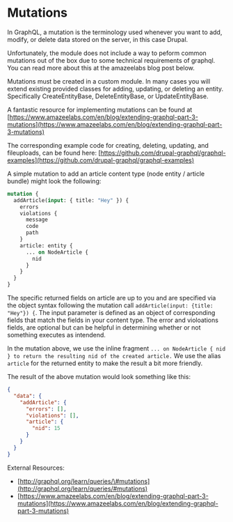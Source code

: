 # Mutations

In GraphQL, a mutation is the terminology used whenever you want to add, modify, or delete data stored on the server, in this case Drupal.

Unfortunately, the module does not include a way to peform common mutations out of the box due to some technical requirements of graphql. You can read more about this at the amazeelabs blog post below.

Mutations must be created in a custom module. In many cases you will extend existing provided classes for adding, updating, or deleting an entity. Specifically CreateEntityBase, DeleteEntityBase, or UpdateEntityBase.

A fantastic resource for implementing mutations can be found at [https://www.amazeelabs.com/en/blog/extending-graphql-part-3-mutations](https://www.amazeelabs.com/en/blog/extending-graphql-part-3-mutations)

The corresponding example code for creating, deleting, updating, and fileuploads, can be found here: [https://github.com/drupal-graphql/graphql-examples](https://github.com/drupal-graphql/graphql-examples)

A simple mutation to add an article content type \(node entity / article bundle\) might look the following:

```graphql
mutation {
  addArticle(input: { title: "Hey" }) {
    errors
    violations {
      message
      code
      path
    }
    article: entity {
      ... on NodeArticle {
        nid
      }
    }
  }
}
```

The specific returned fields on article are up to you and are specified via the object syntax following the mutation call `addArticle(input: {title: "Hey"}) {`. The input parameter is defined as an object of corresponding fields that match the fields in your content type. The error and violoations fields, are optional but can be helpful in determining whether or not something executes as intendend.

In the mutation above, we use the inline fragment `... on NodeArticle { nid } to return the resulting nid of the created article.` We use the alias `article` for the returned entity to make the result a bit more friendly.

The result of the above mutation would look something like this:

```json
{
  "data": {
    "addArticle": {
      "errors": [],
      "violations": [],
      "article": {
        "nid": 15
      }
    }
  }
}
```

External Resources:

* [http://graphql.org/learn/queries/\#mutations](http://graphql.org/learn/queries/#mutations)
* [https://www.amazeelabs.com/en/blog/extending-graphql-part-3-mutations](https://www.amazeelabs.com/en/blog/extending-graphql-part-3-mutations)
